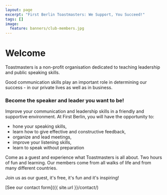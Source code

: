 ```yaml
---
layout: page
excerpt: "First Berlin Toastmasters: We Support, You Succeed!"
tags: []
image:
  feature: banners/club-members.jpg
---
```


# Welcome

Toastmasters is a non-profit organisation dedicated to teaching leadership and public speaking skills.

Good communication skills play an important role in determining our success - in our private lives as well as in business.

### Become the speaker and leader you want to be!

Improve your communication and leadership skills in a friendly and supportive environment.
At First Berlin, you will have the opportunity to:

* hone your speaking skills,
* learn how to give effective and constructive feedback,
* organize and lead meetings,
* improve your listening skills,
* learn to speak without preparation

Come as a guest and experience what Toastmasters is all about. Two hours of fun and learning.
Our members come from all walks of life and from many different countries.

Join us as our guest, it's free, it's fun and it's inspiring!

[See our contact form]({{ site.url }}/contact/)


